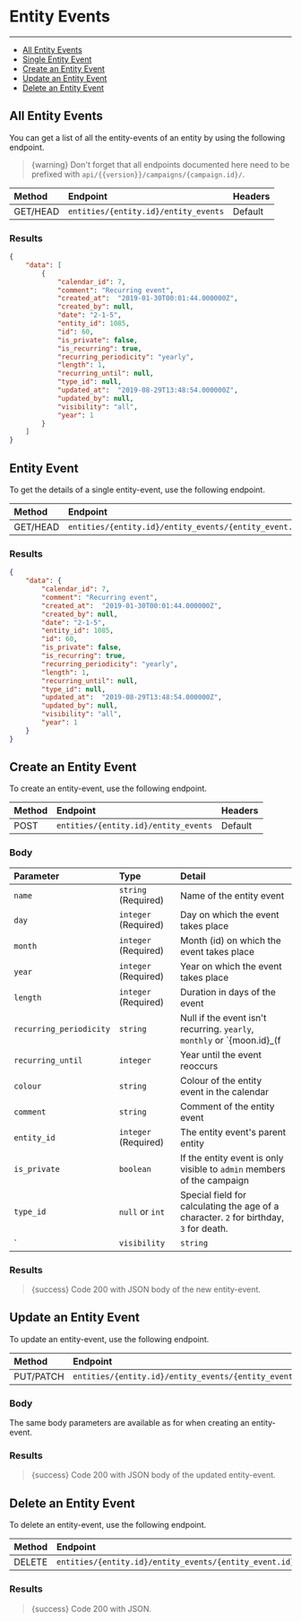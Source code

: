 # Entity Events

---

- [All Entity Events](#all-entity-events)
- [Single Entity Event](#entity-event)
- [Create an Entity Event](#create-entity-event)
- [Update an Entity Event](#update-entity-event)
- [Delete an Entity Event](#delete-entity-event)

<a name="all-entity-events"></a>
## All Entity Events

You can get a list of all the entity-events of an entity by using the following endpoint.

> {warning} Don't forget that all endpoints documented here need to be prefixed with `api/{{version}}/campaigns/{campaign.id}/`.


| Method | Endpoint| Headers |
| :- |   :-   |  :-  |
| GET/HEAD | `entities/{entity.id}/entity_events` | Default |

### Results
```json
{
    "data": [
        {
            "calendar_id": 7,
            "comment": "Recurring event",
            "created_at":  "2019-01-30T00:01:44.000000Z",
            "created_by": null,
            "date": "2-1-5",
            "entity_id": 1085,
            "id": 60,
            "is_private": false,
            "is_recurring": true,
            "recurring_periodicity": "yearly",
            "length": 1,
            "recurring_until": null,
            "type_id": null,
            "updated_at":  "2019-08-29T13:48:54.000000Z",
            "updated_by": null,
            "visibility": "all",
            "year": 1
        }
    ]
}
```


<a name="entity-event"></a>
## Entity Event

To get the details of a single entity-event, use the following endpoint.

| Method | Endpoint| Headers |
| :- |   :-   |  :-  |
| GET/HEAD | `entities/{entity.id}/entity_events/{entity_event.id}` | Default |

### Results
```json
{
    "data": {
        "calendar_id": 7,
        "comment": "Recurring event",
        "created_at":  "2019-01-30T00:01:44.000000Z",
        "created_by": null,
        "date": "2-1-5",
        "entity_id": 1085,
        "id": 60,
        "is_private": false,
        "is_recurring": true,
        "recurring_periodicity": "yearly",
        "length": 1,
        "recurring_until": null,
        "type_id": null,
        "updated_at":  "2019-08-29T13:48:54.000000Z",
        "updated_by": null,
        "visibility": "all",
        "year": 1
    }
}
```


<a name="create-entity-event"></a>
## Create an Entity Event

To create an entity-event, use the following endpoint.

| Method | Endpoint| Headers |
| :- |   :-   |  :-  |
| POST | `entities/{entity.id}/entity_events` | Default |

### Body

| Parameter | Type | Detail |
| :- |   :-   |  :-  |
| `name` | `string` (Required) | Name of the entity event |
| `day` | `integer` (Required) | Day on which the event takes place |
| `month` | `integer` (Required) | Month (id) on which the event takes place |
| `year` | `integer` (Required) | Year on which the event takes place |
| `length` | `integer` (Required) | Duration in days of the event |
| `recurring_periodicity` | `string` | Null if the event isn't recurring. `yearly`, `monthly` or `{moon.id}_(f|n)` where `f` is full moon and `n` is new moon |
| `recurring_until` | `integer` | Year until the event reoccurs |
| `colour` | `string` | Colour of the entity event in the calendar |
| `comment` | `string` | Comment of the entity event |
| `entity_id` | `integer` (Required) | The entity event's parent entity |
| `is_private` | `boolean` | If the entity event is only visible to `admin` members of the campaign |
| `type_id` | `null` or `int` | Special field for calculating the age of a character. `2` for birthday, `3` for death. |
`| `visibility` | `string` | The visibility: `all` (default), `self`, member`, `admin` or `self-admin`. |

### Results

> {success} Code 200 with JSON body of the new entity-event.


<a name="update-entity-event"></a>
## Update an Entity Event

To update an entity-event, use the following endpoint.

| Method | Endpoint| Headers |
| :- |   :-   |  :-  |
| PUT/PATCH | `entities/{entity.id}/entity_events/{entity_event.id}` | Default |

### Body

The same body parameters are available as for when creating an entity-event.

### Results

> {success} Code 200 with JSON body of the updated entity-event.


<a name="delete-entity-event"></a>
## Delete an Entity Event

To delete an entity-event, use the following endpoint.

| Method | Endpoint| Headers |
| :- |   :-   |  :-  |
| DELETE | `entities/{entity.id}/entity_events/{entity_event.id}` | Default |

### Results

> {success} Code 200 with JSON.
